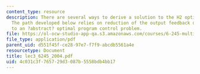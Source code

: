 ```yaml
---
content_type: resource
description: There are several ways to derive a solution to the H2 optimization problem.
  The path developed below relies on reduction of the output feedback design problem
  to an ?abstract? optimal program control problem.
file: https://ol-ocw-studio-app-qa.s3.amazonaws.com/courses/6-245-multivariable-control-systems-spring-2004/4c031c3f765729d3087b5558bdb4bb17_lec3_6245_2004.pdf
file_type: application/pdf
parent_uid: d551f45f-ce28-97e7-f7f9-abcdb5561a4e
resourcetype: Document
title: lec3_6245_2004.pdf
uid: 4c031c3f-7657-29d3-087b-5558bdb4bb17
---
```


